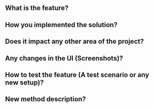 ## What is the feature?

## How you implemented the solution?

## Does it impact any other area of the project?

## Any changes in the UI (Screenshots)?

## How to test the feature (A test scenario or any new setup)?

## New method description?